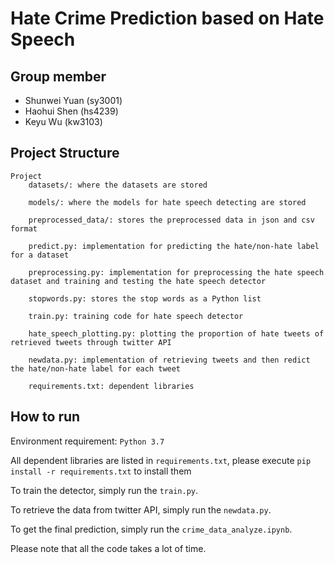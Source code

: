 # Hate Crime Prediction based on Hate Speech

## Group member
* Shunwei Yuan (sy3001)
* Haohui Shen (hs4239)
* Keyu Wu (kw3103)

## Project Structure
```
Project
    datasets/: where the datasets are stored
    
    models/: where the models for hate speech detecting are stored
    
    preprocessed_data/: stores the preprocessed data in json and csv format
    
    predict.py: implementation for predicting the hate/non-hate label for a dataset
    
    preprocessing.py: implementation for preprocessing the hate speech dataset and training and testing the hate speech detector
    
    stopwords.py: stores the stop words as a Python list
    
    train.py: training code for hate speech detector
    
    hate_speech_plotting.py: plotting the proportion of hate tweets of retrieved tweets through twitter API
    
    newdata.py: implementation of retrieving tweets and then redict the hate/non-hate label for each tweet

    requirements.txt: dependent libraries
```


## How to run
Environment requirement: ```Python 3.7```

All dependent libraries are listed in ```requirements.txt```, please execute ```pip install -r requirements.txt``` to install them

To train the detector, simply run the ```train.py```.

To retrieve the data from twitter API, simply run the ```newdata.py```.

To get the final prediction, simply run the ```crime_data_analyze.ipynb```.

Please note that all the code takes a lot of time.